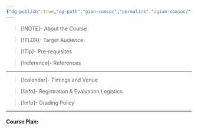 ```yaml
---
{"dg-publish":true,"dg-path":"gian-comsoc","permalink":"/gian-comsoc/","hide":true}
---
```



> [!NOTE]- About the Course
>

> [!TLDR]- Target Audience
>

> [!Tip]- Pre-requisites
>

> [!reference]- References
>

---



> [!calendar]- Timings and Venue
> 
>
>

> [!info]- Registration & Evaluation Logistics
> 

> [!info]- Grading Policy
> 
>

---

#### Course Plan: 

